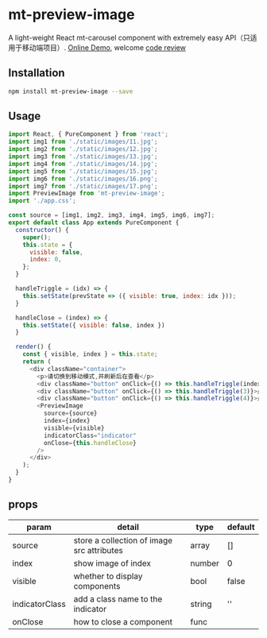 # mt-preview-image

A light-weight React mt-carousel component with extremely easy API（只适用于移动端项目）. [Online Demo](https://shenxuxiang.github.io/mt-preview-image/), welcome [code review](https://github.com/shenxuxiang/mt-preview-image)

## Installation
```sh
npm install mt-preview-image --save
```

## Usage
```js
import React, { PureComponent } from 'react';
import img1 from './static/images/11.jpg';
import img2 from './static/images/12.jpg';
import img3 from './static/images/13.jpg';
import img4 from './static/images/14.jpg';
import img5 from './static/images/15.jpg';
import img6 from './static/images/16.png';
import img7 from './static/images/17.png';
import PreviewImage from 'mt-preview-image';
import './app.css';

const source = [img1, img2, img3, img4, img5, img6, img7];
export default class App extends PureComponent {
  constructor() {
    super();
    this.state = {
      visible: false,
      index: 0,
    };
  }

  handleTriggle = (idx) => {
    this.setState(prevState => ({ visible: true, index: idx }));
  }

  handleClose = (index) => {
    this.setState({ visible: false, index })
  }

  render() {
    const { visible, index } = this.state;
    return (
      <div className="container">
        <p>请切换到移动模式,并刷新后在查看</p>
        <div className="button" onClick={() => this.handleTriggle(index)}>点击查看</div>
        <div className="button" onClick={() => this.handleTriggle(3)}>点击查看</div>
        <div className="button" onClick={() => this.handleTriggle(4)}>点击查看</div>
        <PreviewImage
          source={source}
          index={index}
          visible={visible}
          indicatorClass="indicator"
          onClose={this.handleClose}
        />
      </div>
    );
  }
}
```

## props

| param            | detail                                         | type     | default         |
| ---------------- | -----------------------------------------------| -------- | -------         |
| source           | store a collection of image src attributes     | array    | []              |
| index            | show image of index                            | number   | 0               |
| visible          | whether to display components                  | bool     | false           |
| indicatorClass   | add a class name to the indicator              | string   | ''              |
| onClose          | how to close a component                       | func     |                 |
